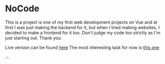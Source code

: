 # NoCode

This is a project is one of my first web development projects on Vue and at first I was just making the backend for it, but when I tried making websites, I decided to make a frontend for it too. Don't judge my code too strictly as I'm just starting out. Thank you.

Live version can be found [here](https://nocode.neruxov.xyz/)
The most interesting task for now is [this one](https://nocode.neruxov.xyz/task/3/)

.-.
